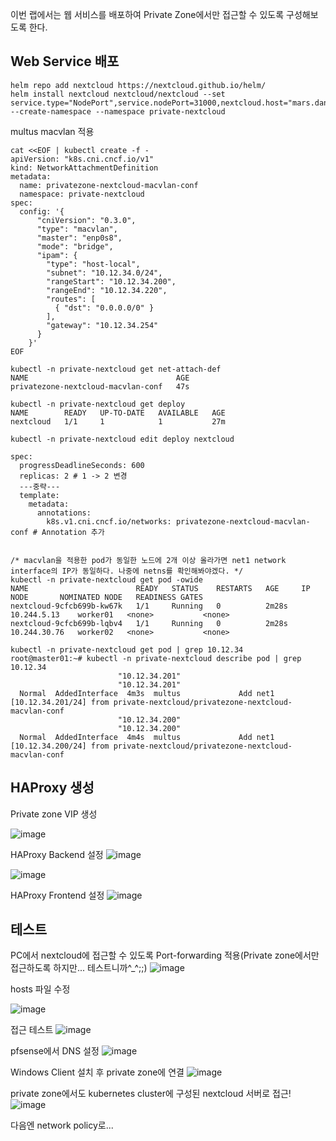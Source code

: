 이번 랩에서는 웹 서비스를 배포하여 Private Zone에서만 접근할 수 있도록 구성해보도록 한다.


## Web Service 배포
```
helm repo add nextcloud https://nextcloud.github.io/helm/
helm install nextcloud nextcloud/nextcloud --set service.type="NodePort",service.nodePort=31000,nextcloud.host="mars.dante.space",nextcloud.password="Test123" --create-namespace --namespace private-nextcloud
```

multus macvlan 적용
```
cat <<EOF | kubectl create -f -
apiVersion: "k8s.cni.cncf.io/v1"
kind: NetworkAttachmentDefinition
metadata:
  name: privatezone-nextcloud-macvlan-conf
  namespace: private-nextcloud
spec:
  config: '{
      "cniVersion": "0.3.0",
      "type": "macvlan",
      "master": "enp0s8",
      "mode": "bridge",
      "ipam": {
        "type": "host-local",
        "subnet": "10.12.34.0/24",
        "rangeStart": "10.12.34.200",
        "rangeEnd": "10.12.34.220",
        "routes": [
          { "dst": "0.0.0.0/0" }
        ],
        "gateway": "10.12.34.254"
      }
    }'
EOF

kubectl -n private-nextcloud get net-attach-def
NAME                                 AGE
privatezone-nextcloud-macvlan-conf   47s

kubectl -n private-nextcloud get deploy
NAME        READY   UP-TO-DATE   AVAILABLE   AGE
nextcloud   1/1     1            1           27m

kubectl -n private-nextcloud edit deploy nextcloud

spec:
  progressDeadlineSeconds: 600
  replicas: 2 # 1 -> 2 변경
  ---중략---
  template:
    metadata:
      annotations:
        k8s.v1.cni.cncf.io/networks: privatezone-nextcloud-macvlan-conf # Annotation 추가


/* macvlan을 적용한 pod가 동일한 노드에 2개 이상 올라가면 net1 network interface의 IP가 동일하다. 나중에 netns를 확인해봐야겠다. */
kubectl -n private-nextcloud get pod -owide
NAME                        READY   STATUS    RESTARTS   AGE     IP             NODE       NOMINATED NODE   READINESS GATES
nextcloud-9cfcb699b-kw67k   1/1     Running   0          2m28s   10.244.5.13    worker01   <none>           <none>
nextcloud-9cfcb699b-lqbv4   1/1     Running   0          2m28s   10.244.30.76   worker02   <none>           <none>

kubectl -n private-nextcloud get pod | grep 10.12.34
root@master01:~# kubectl -n private-nextcloud describe pod | grep 10.12.34
                        "10.12.34.201"
                        "10.12.34.201"
  Normal  AddedInterface  4m3s  multus             Add net1 [10.12.34.201/24] from private-nextcloud/privatezone-nextcloud-macvlan-conf
                        "10.12.34.200"
                        "10.12.34.200"
  Normal  AddedInterface  4m4s  multus             Add net1 [10.12.34.200/24] from private-nextcloud/privatezone-nextcloud-macvlan-conf
```


## HAProxy 생성

Private zone VIP 생성

![image](https://user-images.githubusercontent.com/71689654/156917245-44cd7652-6c5a-46dc-88b2-93b439894e7e.png)

HAProxy Backend 설정
![image](https://user-images.githubusercontent.com/71689654/156915296-9fe985f4-1c3e-47d3-9a68-7eab3d28d733.png)

![image](https://user-images.githubusercontent.com/71689654/156915438-ca45fab1-8870-42e3-92d0-d2ad29416ac1.png)

HAProxy Frontend 설정
![image](https://user-images.githubusercontent.com/71689654/156917284-a83e65ac-221f-4909-a668-1c65aae0a880.png)



## 테스트

PC에서 nextcloud에 접근할 수 있도록 Port-forwarding 적용(Private zone에서만 접근하도록 하지만... 테스트니까^_^;;)
![image](https://user-images.githubusercontent.com/71689654/156917173-1d381444-8560-4ccc-ae02-16da60732bf7.png)

hosts 파일 수정

![image](https://user-images.githubusercontent.com/71689654/156917205-99fb89be-ebf5-4808-a612-fd231320fc20.png)

접근 테스트
![image](https://user-images.githubusercontent.com/71689654/156917231-10c3ed62-ec04-4abc-aa02-ed81bab7cf5c.png)

pfsense에서 DNS 설정
![image](https://user-images.githubusercontent.com/71689654/156917536-de2ba748-ed75-4ebb-a38c-47c4161d9874.png)

Windows Client 설치 후 private zone에 연결
![image](https://user-images.githubusercontent.com/71689654/156917556-e41da955-2714-43a5-9d79-d1499a595843.png)

private zone에서도 kubernetes cluster에 구성된 nextcloud 서버로 접근!
![image](https://user-images.githubusercontent.com/71689654/156917595-2cb9eb70-f354-435a-a11b-200ce044c046.png)


다음엔 network policy로... 

